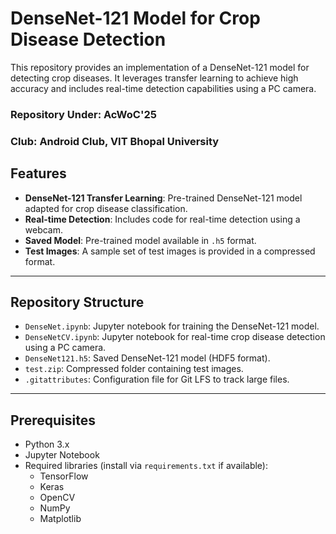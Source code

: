 # DenseNet-121 Model for Crop Disease Detection

This repository provides an implementation of a DenseNet-121 model for detecting crop diseases. It leverages transfer learning to achieve high accuracy and includes real-time detection capabilities using a PC camera.

### **Repository Under**: AcWoC'25  
### **Club**: Android Club, VIT Bhopal University  

## Features
- **DenseNet-121 Transfer Learning**: Pre-trained DenseNet-121 model adapted for crop disease classification.
- **Real-time Detection**: Includes code for real-time detection using a webcam.
- **Saved Model**: Pre-trained model available in `.h5` format.
- **Test Images**: A sample set of test images is provided in a compressed format.

---

## Repository Structure
- `DenseNet.ipynb`: Jupyter notebook for training the DenseNet-121 model.
- `DenseNetCV.ipynb`: Jupyter notebook for real-time crop disease detection using a PC camera.
- `DenseNet121.h5`: Saved DenseNet-121 model (HDF5 format).
- `test.zip`: Compressed folder containing test images.
- `.gitattributes`: Configuration file for Git LFS to track large files.

---

## Prerequisites
- Python 3.x
- Jupyter Notebook
- Required libraries (install via `requirements.txt` if available):
  - TensorFlow
  - Keras
  - OpenCV
  - NumPy
  - Matplotlib
